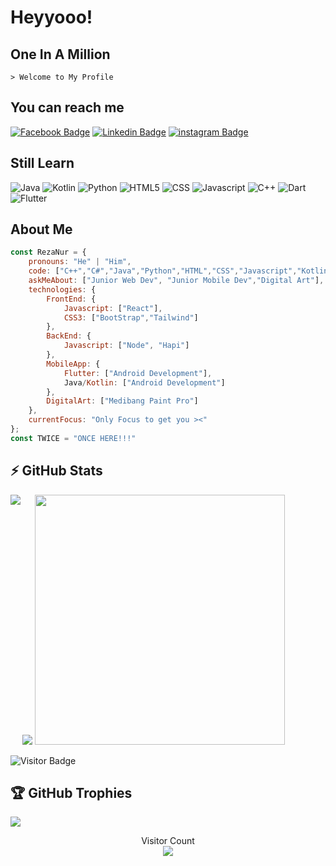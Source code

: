 # Heyyooo!
## One In A Million
    > Welcome to My Profile

## You can reach me
[![Facebook Badge](https://img.shields.io/badge/-Rezza_N_R-blue?style=flat-square&logo=Facebook&logoColor=white&link=https://web.facebook.com/reza.n.ramadhan.3/)](https://web.facebook.com/reza.n.ramadhan.3/)
[![Linkedin Badge](https://img.shields.io/badge/-Reza_Nur_Ramadhan-blue?style=flat-square&logo=Linkedin&logoColor=white&link=www.linkedin.com/in/reza-nur-ramadhan-802a50223/)](www.linkedin.com/in/reza-nur-ramadhan-802a50223/)
[![instagram Badge](https://img.shields.io/badge/-Rezza_Nur_R-black?style=flat-square&logo=Instagram&logoColor=red&link=https://www.instagram.com/rzanrrmdhn/)](https://www.instagram.com/rzanrrmdhn/)

## Still Learn
  ![Java](https://img.shields.io/badge/Java-orange?style=flat-square&logo=Java)
  ![Kotlin]( https://img.shields.io/badge/Kotlin-black?style=flat-square&logo=kotlin)
  ![Python](https://img.shields.io/badge/-Python-black?style=flat-square&logo=Python)
  ![HTML5](https://img.shields.io/badge/-HTML-black?style=flat-square&logo=HTML5)
  ![CSS](https://img.shields.io/badge/-CSS-black?style=flat-square&logo=CSS3)
  ![Javascript](https://img.shields.io/badge/-Javascript-black?style=flat-square&logo=Javascript)
  ![C++](https://img.shields.io/badge/-C++-blue?style=flat-square&logo=C)
  ![Dart](https://img.shields.io/badge/-Dart-blue?style=flat-square&logo=Dart)
  ![Flutter](https://img.shields.io/badge/-Flutter-blue?style=flat-square&logo=Flutter)
  
## About Me
```javascript
const RezaNur = {
    pronouns: "He" | "Him",
    code: ["C++","C#","Java","Python","HTML","CSS","Javascript","Kotlin","Dart","Flutter"],
    askMeAbout: ["Junior Web Dev", "Junior Mobile Dev","Digital Art"],
    technologies: {
        FrontEnd: {
            Javascript: ["React"],
            CSS3: ["BootStrap","Tailwind"]
        },
        BackEnd: {
            Javascript: ["Node", "Hapi"]
        },
        MobileApp: {
            Flutter: ["Android Development"],
            Java/Kotlin: ["Android Development"]
        },
        DigitalArt: ["Medibang Paint Pro"]
    },
    currentFocus: "Only Focus to get you ><"
};
const TWICE = "ONCE HERE!!!"
```
   <!-- architecture: ["Serverless Architecture", "Progressive web applications", "Single page applications"], -->

<!-- <a href=#><img src="wallpaperflare.com_wallpaper (6).jpg"></a> -->
## ⚡ GitHub Stats
<img align="left" src="https://github-readme-stats.vercel.app/api?username=RzaNrRmdhn&show_icons=true&count_private=true&theme=gruvbox" />
<img src="https://github-readme-stats.vercel.app/api/top-langs/?username=RzaNrRmdhn&layout=compact&count_private=true&theme=gruvbox" />
<img src = "https://github-readme-streak-stats.herokuapp.com?user=RzaNrRmdhn&theme=dark&hide_border=true" width = 400>

![Visitor Badge](https://visitor-badge.laobi.icu/badge?page_id=RzaNrRmdhn.RzaNrRmdhn)


## 🏆 GitHub Trophies
![](https://github-profile-trophy.vercel.app/?username=RzaNrRmdhn&theme=discord&no-frame=true&no-bg=false&margin-w=4)

<p align="center">
  Visitor Count<br>
  <img src="https://profile-counter.glitch.me/RzaNrRmdhn/count.svg" />
</p>

  

